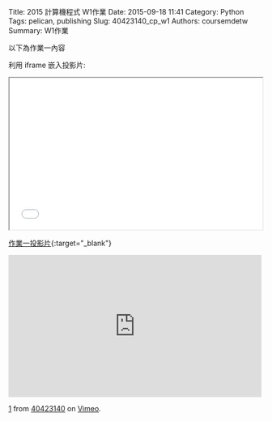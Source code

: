 Title: 2015 計算機程式 W1作業
Date: 2015-09-18 11:41
Category: Python
Tags: pelican, publishing
Slug: 40423140_cp_w1
Authors: coursemdetw
Summary: W1作業

以下為作業一內容

利用 iframe 嵌入投影片:

<iframe src="40423140_cp_w1_p.html" width="500" height="300"></iframe>

[作業一投影片](40423140_cp_w1_p.html){:target="_blank"}


<iframe src="https://player.vimeo.com/video/151614554" width="500" height="281" frameborder="0" webkitallowfullscreen mozallowfullscreen allowfullscreen></iframe> <p><a href="https://vimeo.com/151614554">1</a> from <a href="https://vimeo.com/user46449861">40423140</a> on <a href="https://vimeo.com">Vimeo</a>.</p>
